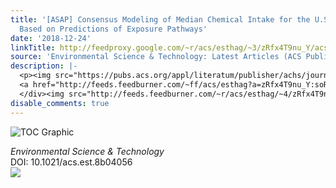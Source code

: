 ```yaml
---
title: '[ASAP] Consensus Modeling of Median Chemical Intake for the U.S. Population
  Based on Predictions of Exposure Pathways'
date: '2018-12-24'
linkTitle: http://feedproxy.google.com/~r/acs/esthag/~3/zRfx4T9nu_Y/acs.est.8b04056
source: 'Environmental Science & Technology: Latest Articles (ACS Publications)'
description: |-
  <p><img src="https://pubs.acs.org/appl/literatum/publisher/achs/journals/content/esthag/0/esthag.ahead-of-print/acs.est.8b04056/20181224/images/medium/es-2018-04056g_0005.gif" alt="TOC Graphic"/></p><div><cite>Environmental Science & Technology</cite></div><div>DOI: 10.1021/acs.est.8b04056</div><div class="feedflare">
  <a href="http://feeds.feedburner.com/~ff/acs/esthag?a=zRfx4T9nu_Y:soRvfi8xgII:yIl2AUoC8zA"><img src="http://feeds.feedburner.com/~ff/acs/esthag?d=yIl2AUoC8zA" border="0"></img></a>
  </div><img src="http://feeds.feedburner.com/~r/acs/esthag/~4/zRfx4T9nu_Y" height="1" width="1" ...
disable_comments: true
---
```

<p><img src="https://pubs.acs.org/appl/literatum/publisher/achs/journals/content/esthag/0/esthag.ahead-of-print/acs.est.8b04056/20181224/images/medium/es-2018-04056g_0005.gif" alt="TOC Graphic"/></p><div><cite>Environmental Science & Technology</cite></div><div>DOI: 10.1021/acs.est.8b04056</div><div class="feedflare">
<a href="http://feeds.feedburner.com/~ff/acs/esthag?a=zRfx4T9nu_Y:soRvfi8xgII:yIl2AUoC8zA"><img src="http://feeds.feedburner.com/~ff/acs/esthag?d=yIl2AUoC8zA" border="0"></img></a>
</div><img src="http://feeds.feedburner.com/~r/acs/esthag/~4/zRfx4T9nu_Y" height="1" width="1" ...